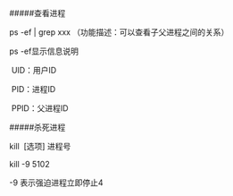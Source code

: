 #####查看进程

ps -ef | grep xxx		（功能描述：可以查看子父进程之间的关系）

ps -ef显示信息说明

​	UID：用户ID 

​	PID：进程ID 

​	PPID：父进程ID

#####杀死进程

kill  [选项] 进程号

kill -9 5102 

-9 表示强迫进程立即停止4